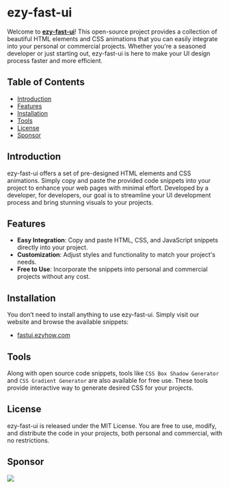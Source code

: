 # ezy-fast-ui

Welcome to [**ezy-fast-ui**](https://fastui.ezyhow.com)! This open-source project provides a collection of beautiful HTML elements and CSS animations that you can easily integrate into your personal or commercial projects. Whether you're a seasoned developer or just starting out, ezy-fast-ui is here to make your UI design process faster and more efficient.

## Table of Contents

- [Introduction](#introduction)
- [Features](#features)
- [Installation](#installation)
- [Tools](#tools)
- [License](#license)
- [Sponsor](#sponsor)

## Introduction

ezy-fast-ui offers a set of pre-designed HTML elements and CSS animations. Simply copy and paste the provided code snippets into your project to enhance your web pages with minimal effort. Developed by a developer, for developers, our goal is to streamline your UI development process and bring stunning visuals to your projects.

## Features

- **Easy Integration**: Copy and paste HTML, CSS, and JavaScript snippets directly into your project.
- **Customization**: Adjust styles and functionality to match your project's needs.
- **Free to Use**: Incorporate the snippets into personal and commercial projects without any cost.

## Installation

You don’t need to install anything to use ezy-fast-ui. Simply visit our website and browse the available snippets:

- [fastui.ezyhow.com](https://fastui.ezyhow.com)

## Tools
Along with open source code snippets, tools like `CSS Box Shadow Generator` and `CSS Gradient Generator` are also available for free use. These tools provide interactive way to generate desired CSS for your projects.

## License
ezy-fast-ui is released under the MIT License. You are free to use, modify, and distribute the code in your projects, both personal and commercial, with no restrictions.

## Sponsor
[![](https://img.shields.io/static/v1?label=Sponsor&message=%E2%9D%A4&logo=GitHub&color=%23fe8e86)](https://github.com/sponsors/ezyhow)
